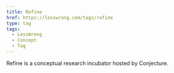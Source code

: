 ```yaml
---
title: Refine
href: https://lesswrong.com/tags/refine
type: tag
tags:
  - LessWrong
  - Concept
  - Tag
---
```


Refine is a conceptual research incubator hosted by Conjecture.